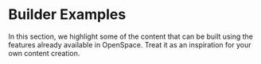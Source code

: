 # Builder Examples
In this section, we highlight some of the content that can be built using the features already available in OpenSpace. Treat it as an inspiration for your own content creation.


